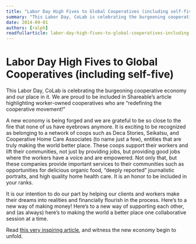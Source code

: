 ```yaml
---
title: "Labor Day High Fives to Global Cooperatives (including self-five)"
summary: "This Labor Day, CoLab is celebrating the burgeoning cooperative economy and our place in it. We are proud to be included in Shareable’s article highlighting worker-owned cooperatives who are redefining the cooperative movement!"
date: 2014-09-01
authors: [ralph]
readfullarticle: labor-day-high-fives-to-global-cooperatives-including-self-five
---
```


# Labor Day High Fives to Global Cooperatives (including self-five)

This Labor Day, CoLab is celebrating the burgeoning cooperative economy and our place in it. We are proud to be included in Shareable’s article highlighting worker-owned cooperatives who are “redefining the cooperative movement!”

A new economy is being forged and we are grateful to be so close to the fire that none of us have eyebrows anymore. It is exciting to be recognized as belonging to a network of coops such as Deca Stories, Seikatsu, and Cooperative Home Care Associates (to name just a few), entities that are truly making the world better place. These coops support their workers and lift their communities, not just by providing jobs, but providing good jobs where the workers have a voice and are empowered. Not only that, but these companies provide important services to their communities such as opportunities for delicious organic food, “deeply reported” journalistic portraits, and high quality home health care. It is an honor to be included in your ranks.

It is our intention to do our part by helping our clients and workers make their dreams into realities and financially flourish in the process. Here’s to a new way of making money! Here’s to a new way of supporting each other, and (as always) here’s to making the world a better place one collaborative session at a time.

Read [this very inspiring article](http://www.shareable.net/blog/16-worker-coops-redefining-the-cooperative-movement), and witness the new economy begin to unfold.

